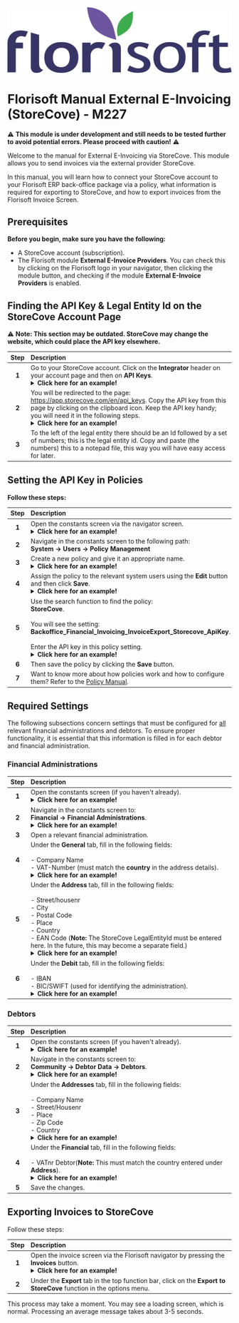 <img src="../../fslogo.png" alt="Florisoft Corporate Logo">

# Florisoft Manual External E-Invoicing (StoreCove) - M227

:warning: **This module is under development and still needs to be tested further to avoid potential errors. Please proceed with caution!** :warning:

Welcome to the manual for External E-Invoicing via StoreCove. This module allows you to send invoices via the external provider StoreCove.  

In this manual, you will learn how to connect your StoreCove account to your Florisoft ERP back-office package via a policy, what information is required for exporting to StoreCove, and how to export invoices from the Florisoft Invoice Screen. 

## Prerequisites

**Before you begin, make sure you have the following:**  

* A StoreCove account (subscription).
* The Florisoft module **External E-Invoice Providers**. You can check this by clicking on the Florisoft logo in your navigator, then clicking the module button, and checking if the module **External E-Invoice Providers** is enabled.

## Finding the API Key & Legal Entity Id on the StoreCove Account Page

:warning: **Note: This section may be outdated. StoreCove may change the website, which could place the API key elsewhere.**

| Step | Description |
|:-:|:--|
| **1** | Go to your StoreCove account. Click on the **Integrator** header on your account page and then on **API Keys**. <details><summary><b>Click here for an example!</b></summary><img src="Media/EN/1.png"></details> |
| **2** | You will be redirected to the page: https://app.storecove.com/en/api_keys. Copy the API key from this page by clicking on the clipboard icon. Keep the API key handy; you will need it in the following steps. <details><summary><b>Click here for an example!</b></summary><img src="media/EN/2.png"></details> |
|**3**|To the left of the legal entity there should be an Id followed by a set of numbers; this is the legal entity id. Copy and paste (the numbers) this to a notepad file, this way you will have easy access for later.|

## Setting the API Key in Policies

**Follow these steps:**

| Step | Description |
|:-:|:--|
| **1** | Open the constants screen via the navigator screen. <details><summary><b>Click here for an example!</b></summary><img src="media/EN/3.png"></details> |
| **2** | Navigate in the constants screen to the following path:<br>**System → Users → Policy Management** |
| **3** | Create a new policy and give it an appropriate name. <details><summary><b>Click here for an example!</b></summary><img src="Media/EN/4.png"></details> |
| **4** | Assign the policy to the relevant system users using the **Edit** button and then click **Save**. <details><summary><b>Click here for an example!</b></summary><img src="Media/EN/5.png"></details> |
| **5** | Use the search function to find the policy:<br>**StoreCove**.<br><br>You will see the setting: **Backoffice_Financial_Invoicing_InvoiceExport_Storecove_ApiKey**.<br><br>Enter the API key in this policy setting. <details><summary><b>Click here for an example!</b></summary><img src="Media/EN/6.png"></details> |
| **6** | Then save the policy by clicking the **Save** button. |
| **7** | Want to know more about how policies work and how to configure them? Refer to the [Policy Manual](https://github.com/florisoft/User.Manuals/blob/main/BASIS/Policy%20Management/Handleiding%20Policy%20Management%20NL.md).

## Required Settings

The following subsections concern settings that must be configured for <u>all</u> relevant financial administrations and debtors. To ensure proper functionality, it is essential that this information is filled in for each debtor and financial administration.

### Financial Administrations

| Step | Description |
|:-:|:--|
| **1** | Open the constants screen (if you haven't already). <details><summary><b>Click here for an example!</b></summary><img src="Media/EN/3.png"></details> |
| **2** | Navigate in the constants screen to:<br>**Financial → Financial Administrations**. <details><summary><b>Click here for an example!</b></summary><img src="Media/EN/7.png"></details> |
| **3** | Open a relevant financial administration. |
| **4** | Under the **General** tab, fill in the following fields:<br><br>- Company Name<br>- VAT-Number (must match the **country** in the address details). <details><summary><b>Click here for an example!</b></summary><img src="Media/EN/8.png"></details> |
| **5** | Under the **Address** tab, fill in the following fields:<br><br>- Street/housenr<br>- City<br>- Postal Code<br>- Place<br>- Country<br>- EAN Code (**Note:** The StoreCove LegalEntityId must be entered here. In the future, this may become a separate field.) <details><summary><b>Click here for an example!</b></summary><img src="Media/EN/9.png"></details> |
| **6** | Under the **Debit** tab, fill in the following fields:<br><br>- IBAN<br>- BIC/SWIFT (used for identifying the administration). <details><summary><b>Click here for an example!</b></summary><img src="Media/EN/10.png"></details> |

### Debtors

| Step | Description |
|:-:|:--|
| **1** | Open the constants screen (if you haven't already). <details><summary><b>Click here for an example!</b></summary><img src="Media/EN/3.png"></details> |
| **2** | Navigate in the constants screen to:<br>**Community → Debtor Data → Debtors**. <details><summary><b>Click here for an example!</b></summary><img src="Media/EN/11.png"></details> |
| **3** | Under the **Addresses** tab, fill in the following fields:<br><br>- Company Name<br>- Street/Housenr<br>- Place<br>- Zip Code<br>- Country<details><summary><b>Click here for an example!</b></summary><img src="Media/EN/12.png"></details>|
| **4** | Under the **Financial** tab, fill in the following fields:<br><br>- VATnr Debtor(**Note:** This must match the country entered under **Address**).<details><summary><b>Click here for an example!</b></summary><img src="Media/EN/13.png"></details>|
| **5** | Save the changes. |

## Exporting Invoices to StoreCove

Follow these steps:

| Step | Description |
|:-:|:--|
| **1** | Open the invoice screen via the Florisoft navigator by pressing the **Invoices** button. <details><summary><b>Click here for an example!</b></summary><img src="Media/EN/14.png"></details> |
| **2** | Under the **Export** tab in the top function bar, click on the **Export to StoreCove** function in the options menu. |

This process may take a moment. You may see a loading screen, which is normal. Processing an average message takes about 3-5 seconds.
